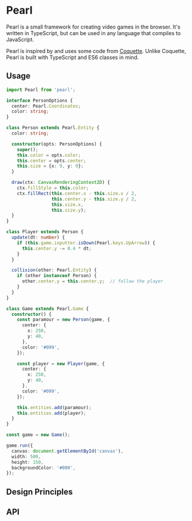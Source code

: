 # Pearl

Pearl is a small framework for creating video games in the browser. It's written in TypeScript, but can be used in any language that compiles to JavaScript.

Pearl is inspired by and uses some code from [Coquette](http://coquette.maryrosecook.com/). Unlike Coquette, Pearl is built with TypeScript and ES6 classes in mind.

## Usage

```typescript
import Pearl from 'pearl';

interface PersonOptions {
  center: Pearl.Coordinates;
  color: string;
}

class Person extends Pearl.Entity {
  color: string;

  constructor(opts: PersonOptions) {
    super();
    this.color = opts.color;
    this.center = opts.center;
    this.size = {x: 9, y: 9};
  }

  draw(ctx: CanvasRenderingContext2D) {
    ctx.fillStyle = this.color;
    ctx.fillRect(this.center.x - this.size.x / 2,
                 this.center.y - this.size.y / 2,
                 this.size.x,
                 this.size.y);
  }
}

class Player extends Person {
  update(dt: number) {
    if (this.game.inputter.isDown(Pearl.keys.UpArrow)) {
      this.center.y -= 0.4 * dt;
    }
  }

  collision(other: Pearl.Entity) {
    if (other instanceof Person) {
      other.center.y = this.center.y;  // follow the player
    }
  }
}

class Game extends Pearl.Game {
  constructor() {
    const paramour = new Person(game, {
      center: {
        x: 250,
        y: 40,
      },
      color: '#099',
    });

    const player = new Player(game, {
      center: {
        x: 250,
        y: 40,
      },
      color: '#099',
    });

    this.entities.add(paramour);
    this.entities.add(player);
  }
}

const game = new Game();

game.run({
  canvas: document.getElementById('canvas'),
  width: 500,
  height: 150,
  backgroundColor: '#000',
});
```

## Design Principles

## API